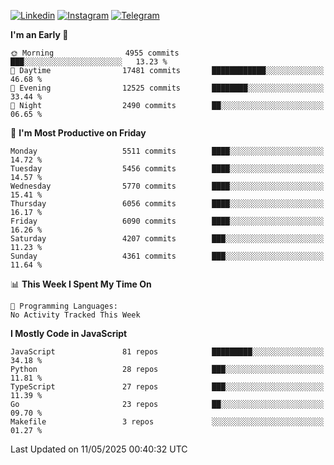 [![Linkedin](https://img.shields.io/badge/-Archie-blue?style=flat-square&labelColor=gray&logo=Linkedin&logoColor=white&link=https://www.linkedin.com/in/archisdi)](https://www.linkedin.com/in/archisdi)
[![Instagram](https://img.shields.io/badge/-@archisdi-orange?style=flat-square&labelColor=gray&logo=Instagram&logoColor=white&link=https://www.instagram.com/archisdi)](https://www.instagram.com/archisdi)
[![Telegram](https://img.shields.io/badge/-aai-informational?style=flat-square&labelColor=gray&logo=telegram&logoColor=white&link=https://t.me/archisdi)](https://t.me/archisdi)

<!--START_SECTION:waka-->
**I'm an Early 🐤** 

```text
🌞 Morning                4955 commits        ███░░░░░░░░░░░░░░░░░░░░░░   13.23 % 
🌆 Daytime                17481 commits       ████████████░░░░░░░░░░░░░   46.68 % 
🌃 Evening                12525 commits       ████████░░░░░░░░░░░░░░░░░   33.44 % 
🌙 Night                  2490 commits        ██░░░░░░░░░░░░░░░░░░░░░░░   06.65 % 
```
📅 **I'm Most Productive on Friday** 

```text
Monday                   5511 commits        ████░░░░░░░░░░░░░░░░░░░░░   14.72 % 
Tuesday                  5456 commits        ████░░░░░░░░░░░░░░░░░░░░░   14.57 % 
Wednesday                5770 commits        ████░░░░░░░░░░░░░░░░░░░░░   15.41 % 
Thursday                 6056 commits        ████░░░░░░░░░░░░░░░░░░░░░   16.17 % 
Friday                   6090 commits        ████░░░░░░░░░░░░░░░░░░░░░   16.26 % 
Saturday                 4207 commits        ███░░░░░░░░░░░░░░░░░░░░░░   11.23 % 
Sunday                   4361 commits        ███░░░░░░░░░░░░░░░░░░░░░░   11.64 % 
```


📊 **This Week I Spent My Time On** 

```text
💬 Programming Languages: 
No Activity Tracked This Week
```

**I Mostly Code in JavaScript** 

```text
JavaScript               81 repos            █████████░░░░░░░░░░░░░░░░   34.18 % 
Python                   28 repos            ███░░░░░░░░░░░░░░░░░░░░░░   11.81 % 
TypeScript               27 repos            ███░░░░░░░░░░░░░░░░░░░░░░   11.39 % 
Go                       23 repos            ██░░░░░░░░░░░░░░░░░░░░░░░   09.70 % 
Makefile                 3 repos             ░░░░░░░░░░░░░░░░░░░░░░░░░   01.27 % 
```




 Last Updated on 11/05/2025 00:40:32 UTC
<!--END_SECTION:waka-->